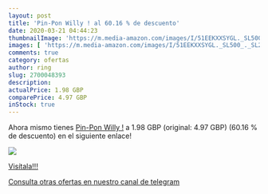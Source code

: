 ```yaml
---
layout: post
title: 'Pin-Pon Willy ! al 60.16 % de descuento'
date: 2020-03-21 04:44:23
thumbnailImage: 'https://m.media-amazon.com/images/I/51EEKXXSYGL._SL500_._SL200_.jpg'
images: [ 'https://m.media-amazon.com/images/I/51EEKXXSYGL._SL500_._SL200_.jpg' ]
comments: true
category: ofertas
author: ring
slug: 2700048393
description:
actualPrice: 1.98 GBP
comparePrice: 4.97 GBP
inStock: true
---
```


Ahora mismo tienes [Pin-Pon Willy !](https://www.amazon.com/dp/2700048393/?tag=redken08-20) a 1.98 GBP (original: 4.97 GBP) (60.16 %  de descuento) en el siguiente enlace!

[![](https://m.media-amazon.com/images/I/51EEKXXSYGL._SL500_._SL200_.jpg)](https://www.amazon.com/dp/2700048393/?tag=redken08-20)

[Visítala!!!](https://www.amazon.com/dp/2700048393/?tag=redken08-20)

[Consulta otras ofertas en nuestro canal de telegram](https://t.me/s/ofertas25)
